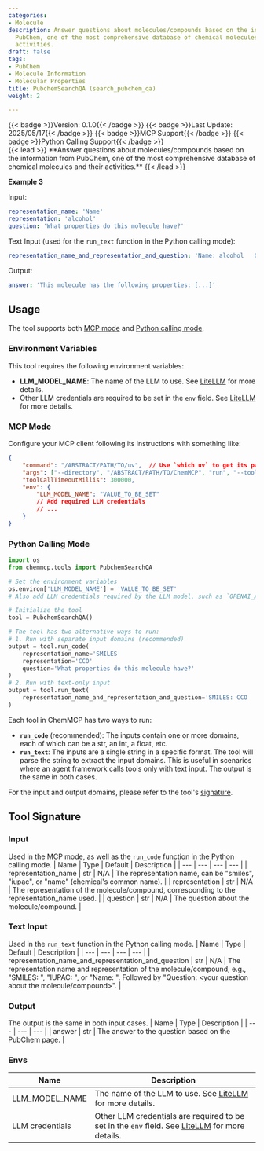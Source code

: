 ```yaml
---
categories:
- Molecule
description: Answer questions about molecules/compounds based on the information from
  PubChem, one of the most comprehensive database of chemical molecules and their
  activities.
draft: false
tags:
- PubChem
- Molecule Information
- Molecular Properties
title: PubchemSearchQA (search_pubchem_qa)
weight: 2

---
```

<div style="display: flex; flex-wrap: wrap; gap: 0.75rem; align-items: center;">
  {{< badge >}}Version: 0.1.0{{< /badge >}}
  {{< badge >}}Last Update: 2025/05/17{{< /badge >}}
  {{< badge >}}MCP Support{{< /badge >}}
  {{< badge >}}Python Calling Support{{< /badge >}}
</div>
{{< lead >}}
**Answer questions about molecules/compounds based on the information from PubChem, one of the most comprehensive database of chemical molecules and their activities.**
{{< /lead >}}

**Example 3**

Input:
```yaml
representation_name: 'Name'
representation: 'alcohol'
question: 'What properties do this molecule have?'
```

Text Input (used for the `run_text` function in the Python calling mode):
```yaml
representation_name_and_representation_and_question: 'Name: alcohol   Questions: What properties do this molecule have?'
```

Output:
```yaml
answer: 'This molecule has the following properties: [...]'
```

## Usage

The tool supports both [MCP mode](#mcp-mode) and [Python calling mode](#python-calling-mode).

### Environment Variables
This tool requires the following environment variables:
- **LLM_MODEL_NAME**: The name of the LLM to use. See [LiteLLM](https://docs.litellm.ai/docs/#basic-usage) for more details.
- Other LLM credentials are required to be set in the `env` field. See [LiteLLM](https://docs.litellm.ai/docs/#basic-usage) for more details.


### MCP Mode

Configure your MCP client following its instructions with something like:
```JSON
{
    "command": "/ABSTRACT/PATH/TO/uv",  // Use `which uv` to get its path
    "args": ["--directory", "/ABSTRACT/PATH/TO/ChemMCP", "run", "--tools", "PubchemSearchQA"],
    "toolCallTimeoutMillis": 300000,
    "env": {
        "LLM_MODEL_NAME": "VALUE_TO_BE_SET"
        // Add required LLM credentials
        // ...
    }
}
```

### Python Calling Mode

```python
import os
from chemmcp.tools import PubchemSearchQA

# Set the environment variables
os.environ['LLM_MODEL_NAME'] = 'VALUE_TO_BE_SET'
# Also add LLM credentials required by the LLM model, such as `OPENAI_API_KEY`

# Initialize the tool
tool = PubchemSearchQA()

# The tool has two alternative ways to run:
# 1. Run with separate input domains (recommended)
output = tool.run_code(
    representation_name='SMILES'
    representation='CCO'
    question='What properties do this molecule have?'
)
# 2. Run with text-only input
output = tool.run_text(
    representation_name_and_representation_and_question='SMILES: CCO   Questions: What properties do this molecule have?'
)
```


Each tool in ChemMCP has two ways to run:
- **`run_code`** (recommended): The inputs contain one or more domains, each of which can be a str, an int, a float, etc.
- **`run_text`**: The inputs are a single string in a specific format. The tool will parse the string to extract the input domains. This is useful in scenarios where an agent framework calls tools only with text input.
The output is the same in both cases.

For the input and output domains, please refer to the tool's [signature](#tool-signature).

## Tool Signature



### Input
Used in the MCP mode, as well as the `run_code` function in the Python calling mode.
| Name | Type | Default | Description |
| --- | --- | --- | --- |
| representation_name | str | N/A | The representation name, can be "smiles", "iupac", or "name" (chemical's common name). |
| representation | str | N/A | The representation of the molecule/compound, corresponding to the representation_name used. |
| question | str | N/A | The question about the molecule/compound. |

### Text Input
Used in the `run_text` function in the Python calling mode.
| Name | Type | Default | Description |
| --- | --- | --- | --- |
| representation_name_and_representation_and_question | str | N/A | The representation name and representation of the molecule/compound, e.g., "SMILES: <SMILES>", "IUPAC: <IUPAC name>", or "Name: <common name>". Followed by "Question: <your question about the molecule/compound>". |

### Output
The output is the same in both input cases.
| Name | Type | Description |
| --- | --- | --- |
| answer | str | The answer to the question based on the PubChem page. |

### Envs
| Name | Description |
| --- | --- |
| LLM_MODEL_NAME | The name of the LLM to use. See [LiteLLM](https://docs.litellm.ai/docs/#basic-usage) for more details. |
| LLM credentials | Other LLM credentials are required to be set in the `env` field. See [LiteLLM](https://docs.litellm.ai/docs/#basic-usage) for more details. |
